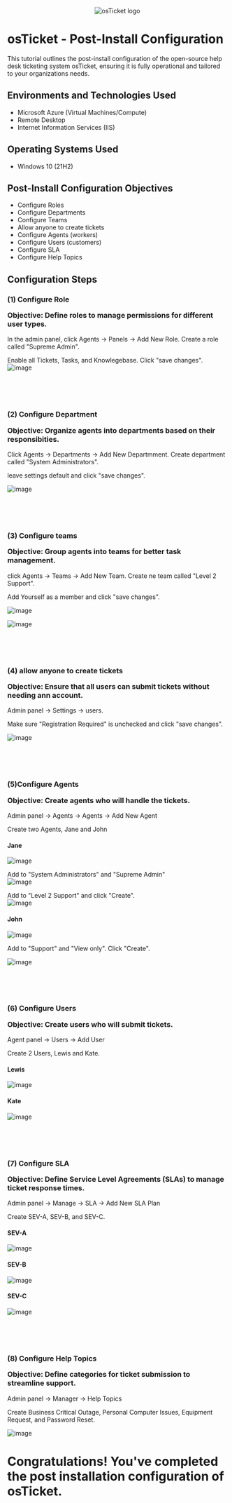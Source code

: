 
<p align="center">
<img src="https://i.imgur.com/Clzj7Xs.png" alt="osTicket logo"/>
</p>

<h1>osTicket - Post-Install Configuration</h1>
This tutorial outlines the post-install configuration of the open-source help desk ticketing system osTicket, ensuring it is fully operational and tailored to your organizations needs.<br />


<h2>Environments and Technologies Used</h2>

- Microsoft Azure (Virtual Machines/Compute)
- Remote Desktop
- Internet Information Services (IIS)

<h2>Operating Systems Used </h2>

- Windows 10</b> (21H2)

<h2>Post-Install Configuration Objectives</h2>

- Configure Roles
- Configure Departments
- Configure Teams
- Allow anyone to create tickets
- Configure Agents (workers) 
- Configure Users (customers)
- Configure SLA
- Configure Help Topics


<h2>Configuration Steps</h2>

<h3>(1) Configure Role   
  
Objective: Define roles to manage permissions for different user types.</h3>
  
  
In the admin panel, click Agents -> Panels -> Add New Role.  Create a role called "Supreme Admin".    

Enable all Tickets, Tasks, and Knowlegebase. Click "save changes".  
![image](https://github.com/user-attachments/assets/18cb00b8-b9af-4d79-834b-269b5258ae4a) 

<br> 
<br>
<br>

<h3>(2) Configure Department   

Objective: Organize agents into departments based on their responsibities.</h3>   

Click Agents -> Departments -> Add New Departmment. Create department called "System Administrators".  

leave settings default and click "save changes".  

![image](https://github.com/user-attachments/assets/1a85c69f-c1fc-423e-9bb5-b04582018811)   

<br> 
<br>
<br>

<h3>(3) Configure teams   

Objective: Group agents into teams for better task management.</h3>   

click Agents -> Teams -> Add New Team. Create ne team called "Level 2 Support".   

Add Yourself as a member and click "save changes".

![image](https://github.com/user-attachments/assets/65c0d724-f6e0-4e58-952a-c150a4ceff8c)   

![image](https://github.com/user-attachments/assets/b1b57175-bb16-4ff9-97db-5d3dca7b18f4)   

<br> 
<br>
<br>

<h3>(4) allow anyone to create tickets   

Objective: Ensure that all users can submit tickets without needing ann account.</h3>   

Admin panel -> Settings -> users.  

Make sure "Registration Required" is unchecked and click "save changes".   

![image](https://github.com/user-attachments/assets/149f6f33-1148-456f-a6ef-bd083560dd92)

<br> 
<br>
<br>  

<h3>(5)Configure Agents   

Objective: Create agents who will handle the tickets.</h3>   

Admin panel -> Agents -> Agents -> Add New Agent    

Create two Agents, Jane and John  

<h4>Jane</h4>  

![image](https://github.com/user-attachments/assets/3babf588-b93b-41bd-96b9-8fcef97422c8)   
   
Add to "System Administrators" and "Supreme Admin"  
![image](https://github.com/user-attachments/assets/44bccc05-e353-4406-851f-1913c3f3dbb5)   

Add to "Level 2 Support" and click "Create".  
![image](https://github.com/user-attachments/assets/3affc33c-b60f-4063-b0bb-d2b2aaa9b9bf)   

<h4>John</h4>  

![image](https://github.com/user-attachments/assets/b768ca73-5ef4-47f4-ba5a-eae94dbdcef0)   

Add to "Support" and "View only". Click "Create".

![image](https://github.com/user-attachments/assets/98fa1eac-f916-4632-ad87-d3542717195d)


<br> 
<br>
<br>

<h3>(6) Configure Users   

Objective: Create users who will submit tickets.</h3>    

Agent panel -> Users -> Add User    

Create 2 Users, Lewis and Kate.

<h4>Lewis</h4>   

![image](https://github.com/user-attachments/assets/6fc2a81d-03cd-47c0-b918-584bfdad5bdb)

<h4>Kate</h4>   

![image](https://github.com/user-attachments/assets/6bb70dbf-a0df-4670-8f78-ef71b1cf6667)

<br> 
<br>
<br>

<h3>(7) Configure SLA   

Objective: Define Service Level Agreements (SLAs) to manage ticket response times.</h3>

Admin panel -> Manage -> SLA -> Add New SLA Plan   

Create SEV-A, SEV-B, and SEV-C.   

<h4>SEV-A</h4>

![image](https://github.com/user-attachments/assets/0cd1e45f-f582-416b-814c-d61ac274efe3)    

<h4>SEV-B</h4>

![image](https://github.com/user-attachments/assets/5b3052d9-dd87-486f-8a76-c3412bb101c1)   

<h4>SEV-C</h4>   

![image](https://github.com/user-attachments/assets/e5721460-3ef1-4583-9cf8-926b50f2eba9)

<br> 
<br>
<br>  

<h3>(8) Configure Help Topics   

Objective: Define categories for ticket submission to streamline support.</h3>   

Admin panel -> Manager -> Help Topics   

Create Business Critical Outage, Personal Computer Issues, Equipment Request, and Password Reset.   

![image](https://github.com/user-attachments/assets/7b3abc36-157f-48a4-a23f-d9ed21326d32)


<h1>Congratulations! You've completed the post installation configuration of osTicket.</h1>
